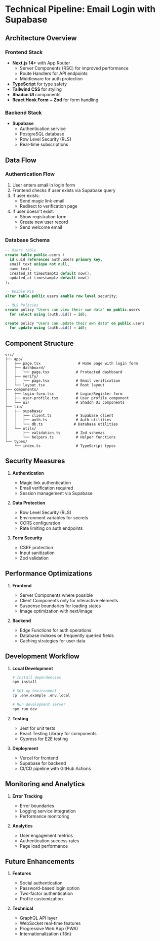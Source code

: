 # Technical Pipeline: Email Login with Supabase

## Architecture Overview

### Frontend Stack
- **Next.js 14+** with App Router
  - Server Components (RSC) for improved performance
  - Route Handlers for API endpoints
  - Middleware for auth protection
- **TypeScript** for type safety
- **Tailwind CSS** for styling
- **Shadcn UI** components
- **React Hook Form** + **Zod** for form handling

### Backend Stack
- **Supabase**
  - Authentication service
  - PostgreSQL database
  - Row Level Security (RLS)
  - Real-time subscriptions

## Data Flow

### Authentication Flow
1. User enters email in login form
2. Frontend checks if user exists via Supabase query
3. If user exists:
   - Send magic link email
   - Redirect to verification page
4. If user doesn't exist:
   - Show registration form
   - Create new user record
   - Send welcome email

### Database Schema
```sql
-- Users table
create table public.users (
  id uuid references auth.users primary key,
  email text unique not null,
  name text,
  created_at timestamptz default now(),
  updated_at timestamptz default now()
);

-- Enable RLS
alter table public.users enable row level security;

-- RLS Policies
create policy "Users can view their own data" on public.users
  for select using (auth.uid() = id);

create policy "Users can update their own data" on public.users
  for update using (auth.uid() = id);
```

## Component Structure

```
src/
├── app/
│   ├── page.tsx                 # Home page with login form
│   ├── dashboard/
│   │   └── page.tsx            # Protected dashboard
│   ├── verify/
│   │   └── page.tsx            # Email verification
│   └── layout.tsx              # Root layout
├── components/
│   ├── login-form.tsx          # Login/Register form
│   ├── user-profile.tsx        # User profile component
│   └── ui/                     # Shadcn UI components
├── lib/
│   ├── supabase/
│   │   ├── client.ts           # Supabase client
│   │   ├── auth.ts             # Auth utilities
│   │   └── db.ts              # Database utilities
│   └── utils/
│       ├── validation.ts       # Zod schemas
│       └── helpers.ts          # Helper functions
└── types/
    └── index.ts                # TypeScript types
```

## Security Measures

1. **Authentication**
   - Magic link authentication
   - Email verification required
   - Session management via Supabase

2. **Data Protection**
   - Row Level Security (RLS)
   - Environment variables for secrets
   - CORS configuration
   - Rate limiting on auth endpoints

3. **Form Security**
   - CSRF protection
   - Input sanitization
   - Zod validation

## Performance Optimizations

1. **Frontend**
   - Server Components where possible
   - Client Components only for interactive elements
   - Suspense boundaries for loading states
   - Image optimization with next/image

2. **Backend**
   - Edge Functions for auth operations
   - Database indexes on frequently queried fields
   - Caching strategies for user data

## Development Workflow

1. **Local Development**
   ```bash
   # Install dependencies
   npm install

   # Set up environment
   cp .env.example .env.local

   # Run development server
   npm run dev
   ```

2. **Testing**
   - Jest for unit tests
   - React Testing Library for components
   - Cypress for E2E testing

3. **Deployment**
   - Vercel for frontend
   - Supabase for backend
   - CI/CD pipeline with GitHub Actions

## Monitoring and Analytics

1. **Error Tracking**
   - Error boundaries
   - Logging service integration
   - Performance monitoring

2. **Analytics**
   - User engagement metrics
   - Authentication success rates
   - Page load performance

## Future Enhancements

1. **Features**
   - Social authentication
   - Password-based login option
   - Two-factor authentication
   - Profile customization

2. **Technical**
   - GraphQL API layer
   - WebSocket real-time features
   - Progressive Web App (PWA)
   - Internationalization (i18n) 